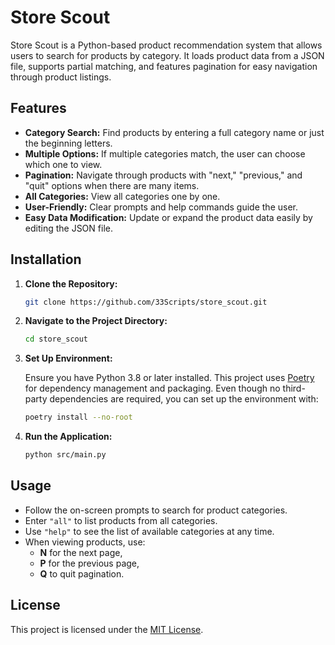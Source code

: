 # Store Scout

Store Scout is a Python-based product recommendation system that allows users to search for products by category. It loads product data from a JSON file, supports partial matching, and features pagination for easy navigation through product listings.

## Features

- **Category Search:** Find products by entering a full category name or just the beginning letters.
- **Multiple Options:** If multiple categories match, the user can choose which one to view.
- **Pagination:** Navigate through products with "next," "previous," and "quit" options when there are many items.
- **All Categories:** View all categories one by one.
- **User-Friendly:** Clear prompts and help commands guide the user.
- **Easy Data Modification:** Update or expand the product data easily by editing the JSON file.

## Installation

1. **Clone the Repository:**

   ```bash
   git clone https://github.com/33Scripts/store_scout.git
   ```

2. **Navigate to the Project Directory:**

   ```bash
   cd store_scout
   ```

3. **Set Up Environment:**

   Ensure you have Python 3.8 or later installed.
   This project uses [Poetry](https://python-poetry.org/) for dependency management and packaging. Even though no third-party dependencies are required, you can set up the environment with:
   
   ```bash
   poetry install --no-root
   ```

5. **Run the Application:**

   ```bash
   python src/main.py
   ```

## Usage

- Follow the on-screen prompts to search for product categories.
- Enter `"all"` to list products from all categories.
- Use `"help"` to see the list of available categories at any time.
- When viewing products, use:
  - **N** for the next page,
  - **P** for the previous page,
  - **Q** to quit pagination.

## License

This project is licensed under the [MIT License](LICENSE).
